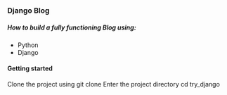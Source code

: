 ### Django Blog
##### How to build a fully functioning Blog using:
- Python
- Django 
#### Getting started
Clone the project using git clone
Enter the project directory cd try_django

